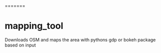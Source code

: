 =======
# mapping_tool
Downloads OSM and maps the area with pythons gdp or bokeh package based on input
